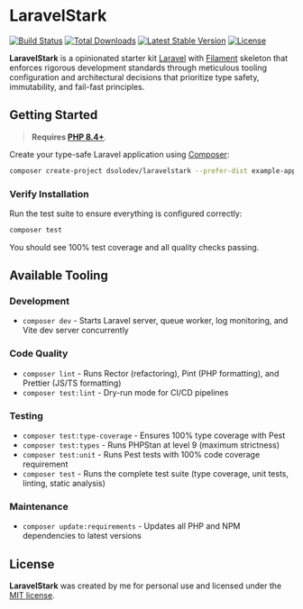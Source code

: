 # LaravelStark

<p>
    <a href="https://github.com/dsolodev/laravelstark/actions"><img src="https://github.com/dsolodev/laravelstark/actions/workflows/tests.yml/badge.svg" alt="Build Status"></a>
    <a href="https://packagist.org/packages/dsolodev/laravelstark"><img src="https://img.shields.io/packagist/dt/dsolodev/laravelstark" alt="Total Downloads"></a>
    <a href="https://packagist.org/packages/dsolodev/laravelstark"><img src="https://img.shields.io/packagist/v/dsolodev/laravelstark" alt="Latest Stable Version"></a>
    <a href="https://packagist.org/packages/dsolodev/laravelstark"><img src="https://img.shields.io/packagist/l/dsolodev/laravelstark" alt="License"></a>
</p>

**LaravelStark** is a opinionated starter kit [Laravel](https://laravel.com) with [Filament](https://filamentphp.com/)
skeleton that enforces rigorous development standards through meticulous
tooling configuration and architectural decisions that prioritize type safety, immutability, and fail-fast principles.

## Getting Started

> **Requires [PHP 8.4+](https://php.net/releases/)**.

Create your type-safe Laravel application using [Composer](https://getcomposer.org):

```bash
composer create-project dsolodev/laravelstark --prefer-dist example-app
```

### Verify Installation

Run the test suite to ensure everything is configured correctly:

```bash
composer test
```

You should see 100% test coverage and all quality checks passing.

## Available Tooling

### Development

- `composer dev` - Starts Laravel server, queue worker, log monitoring, and Vite dev server concurrently

### Code Quality

- `composer lint` - Runs Rector (refactoring), Pint (PHP formatting), and Prettier (JS/TS formatting)
- `composer test:lint` - Dry-run mode for CI/CD pipelines

### Testing

- `composer test:type-coverage` - Ensures 100% type coverage with Pest
- `composer test:types` - Runs PHPStan at level 9 (maximum strictness)
- `composer test:unit` - Runs Pest tests with 100% code coverage requirement
- `composer test` - Runs the complete test suite (type coverage, unit tests, linting, static analysis)

### Maintenance

- `composer update:requirements` - Updates all PHP and NPM dependencies to latest versions

## License

**LaravelStark** was created by me for personal use and licensed under
the [MIT license](https://opensource.org/licenses/MIT).

